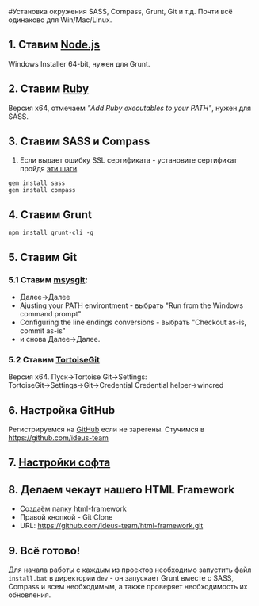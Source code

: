 #Установка окружения
SASS, Compass, Grunt, Git и т.д.
Почти всё одинаково для Win/Mac/Linux.

## 1. Ставим [Node.js](http://nodejs.org/download/)
Windows Installer 64-bit, нужен для Grunt.


## 2. Ставим [Ruby](http://rubyinstaller.org/downloads/)
Версия x64, отмечаем _"Add Ruby executables to your PATH"_, нужен для SASS.


## 3. Ставим SASS и Compass
1) Если выдает ошибку SSL сертификата - установите сертификат пройдя [эти шаги](https://gist.github.com/luislavena/f064211759ee0f806c88#installing-using-update-packages-new).
```
gem install sass
gem install compass
```


## 4. Ставим Grunt
```
npm install grunt-cli -g
```

## 5. Ставим Git
### 5.1 Ставим [msysgit](http://msysgit.github.io/):
 - Далее→Далее
 - Ajusting your PATH environtment - выбрать "Run from the Windows command prompt"
 - Configuring the line endings conversions - выбрать "Checkout as-is, commit as-is"
 - и снова Далее→Далее.


### 5.2 Ставим [TortoiseGit](https://code.google.com/p/tortoisegit/wiki/Download)
Версия x64.
Пуск→Tortoise Git→Settings:
TortoiseGit→Settings→Git→Credential
Credential helper→wincred


## 6. Настройка GitHub
Регистрируемся на [GitHub](https://github.com/) если не зарегены. Стучимся в https://github.com/ideus-team


## 7. [Настройки софта](https://github.com/ideus-team/guidelines/blob/master/frontend/settings.md)


## 8. Делаем чекаут нашего HTML Framework
 - Создаём папку html-framework
 - Правой кнопкой - Git Clone
 - URL: https://github.com/ideus-team/html-framework.git


## 9. Всё готово!
Для начала работы с каждым из проектов необходимо запустить файл `install.bat` в директории `dev` - он запускает Grunt вместе с SASS, Compass и всем необходимым, а также проверяет необходимость их обновления.
